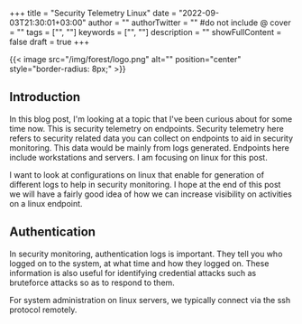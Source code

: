 +++
title = "Security Telemetry Linux"
date = "2022-09-03T21:30:01+03:00"
author = ""
authorTwitter = "" #do not include @
cover = ""
tags = ["", ""]
keywords = ["", ""]
description = ""
showFullContent = false
draft = true
+++

<!--more-->
{{< image src="/img/forest/logo.png" alt="" position="center" style="border-radius: 8px;" >}}

## Introduction

In this blog post, I'm looking at a topic that I've been curious about for some time now. This is security telemetry on endpoints. Security telemetry here refers to security related data you can collect on endpoints to aid in security monitoring. This data would be mainly from logs generated. Endpoints here include workstations and servers. I am focusing on linux for this post.

I want to look at configurations on linux that enable for generation of different logs to help in security monitoring. I hope at the end of this post we will have a fairly good idea of how we can increase visibility on activities on a linux endpoint.

## Authentication

In security monitoring, authentication logs is important. They tell you who logged on to the system, at what time and how they logged on. These information is also useful for identifying credential attacks such as bruteforce attacks so as to respond to them.

For system administration on linux servers, we typically connect via the ssh protocol remotely. 
